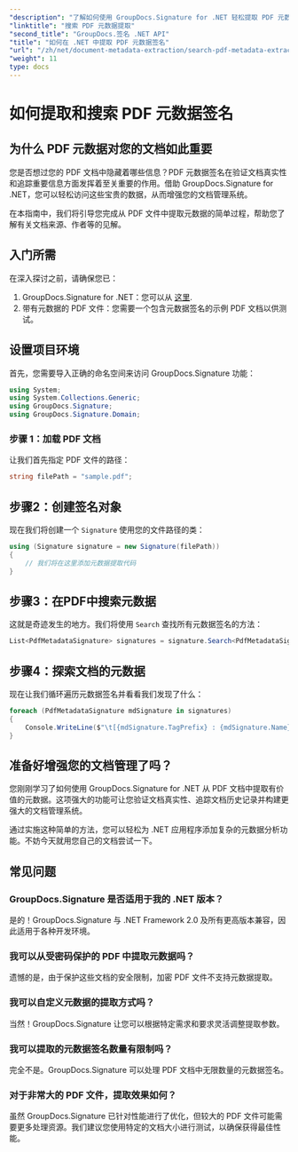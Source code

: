 ```yaml
---
"description": "了解如何使用 GroupDocs.Signature for .NET 轻松提取 PDF 元数据签名，以增强文档安全性并改善信息管理。"
"linktitle": "搜索 PDF 元数据提取"
"second_title": "GroupDocs.签名 .NET API"
"title": "如何在 .NET 中提取 PDF 元数据签名"
"url": "/zh/net/document-metadata-extraction/search-pdf-metadata-extraction/"
"weight": 11
type: docs
---
```

# 如何提取和搜索 PDF 元数据签名

## 为什么 PDF 元数据对您的文档如此重要

您是否想过您的 PDF 文档中隐藏着哪些信息？PDF 元数据签名在验证文档真实性和追踪重要信息方面发挥着至关重要的作用。借助 GroupDocs.Signature for .NET，您可以轻松访问这些宝贵的数据，从而增强您的文档管理系统。

在本指南中，我们将引导您完成从 PDF 文件中提取元数据的简单过程，帮助您了解有关文档来源、作者等的见解。

## 入门所需

在深入探讨之前，请确保您已：

1. GroupDocs.Signature for .NET：您可以从 [这里](https://releases。groupdocs.com/signature/net/).
2. 带有元数据的 PDF 文件：您需要一个包含元数据签名的示例 PDF 文档以供测试。

## 设置项目环境

首先，您需要导入正确的命名空间来访问 GroupDocs.Signature 功能：

```csharp
using System;
using System.Collections.Generic;
using GroupDocs.Signature;
using GroupDocs.Signature.Domain;
```

### 步骤 1：加载 PDF 文档

让我们首先指定 PDF 文件的路径：

```csharp
string filePath = "sample.pdf";
```

## 步骤2：创建签名对象

现在我们将创建一个 `Signature` 使用您的文件路径的类：

```csharp
using (Signature signature = new Signature(filePath))
{
    // 我们将在这里添加元数据提取代码
}
```

## 步骤3：在PDF中搜索元数据

这就是奇迹发生的地方。我们将使用 `Search` 查找所有元数据签名的方法：

```csharp
List<PdfMetadataSignature> signatures = signature.Search<PdfMetadataSignature>(SignatureType.Metadata);
```

## 步骤4：探索文档的元数据

现在让我们循环遍历元数据签名并看看我们发现了什么：

```csharp
foreach (PdfMetadataSignature mdSignature in signatures)
{
    Console.WriteLine($"\t[{mdSignature.TagPrefix} : {mdSignature.Name}] = {mdSignature.Value} ({mdSignature.Type})");
}
```

## 准备好增强您的文档管理了吗？

您刚刚学习了如何使用 GroupDocs.Signature for .NET 从 PDF 文档中提取有价值的元数据。这项强大的功能可让您验证文档真实性、追踪文档历史记录并构建更强大的文档管理系统。

通过实施这种简单的方法，您可以轻松为 .NET 应用程序添加复杂的元数据分析功能。不妨今天就用您自己的文档尝试一下。

## 常见问题

### GroupDocs.Signature 是否适用于我的 .NET 版本？

是的！GroupDocs.Signature 与 .NET Framework 2.0 及所有更高版本兼容，因此适用于各种开发环境。

### 我可以从受密码保护的 PDF 中提取元数据吗？

遗憾的是，由于保护这些文档的安全限制，加密 PDF 文件不支持元数据提取。

### 我可以自定义元数据的提取方式吗？

当然！GroupDocs.Signature 让您可以根据特定需求和要求灵活调整提取参数。

### 我可以提取的元数据签名数量有限制吗？

完全不是。GroupDocs.Signature 可以处理 PDF 文档中无限数量的元数据签名。

### 对于非常大的 PDF 文件，提取效果如何？

虽然 GroupDocs.Signature 已针对性能进行了优化，但较大的 PDF 文件可能需要更多处理资源。我们建议您使用特定的文档大小进行测试，以确保获得最佳性能。